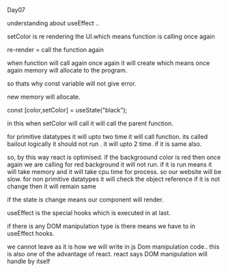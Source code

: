 Day07

understanding about useEffect ..

setColor is re rendering the UI.which means function is calling once again

re-render = call the function again

when function will call again once again it will create which means once again memory will allocate to the program.

so thats why const variable will not give error.

new memory will allocate.

const [color,setColor] = useState("black");

in this when setColor will call it will call the parent function.


for primitive datatypes it will upto two time it will call function. its called bailout logically it should not run . it will upto 2 time. if it is same also. 

so, by this way react is optimised. if the backgroound color is red then once again we are calling for red background it will not run. if it is run means it will take memory and it will take cpu time for process. so our website will be slow.
for non primitive datatypes it will check the object reference if it is not change then it will remain same



if the state is change means our component will render. 


useEffect is the special hooks which is executed in at last.

if there is any DOM manipulation type is there means we have to in useEffect hooks.

we cannot leave as it is how we will write in js Dom manipulation code.. this is also one of the advantage of react.
react says DOM manipulation will handle by itself
